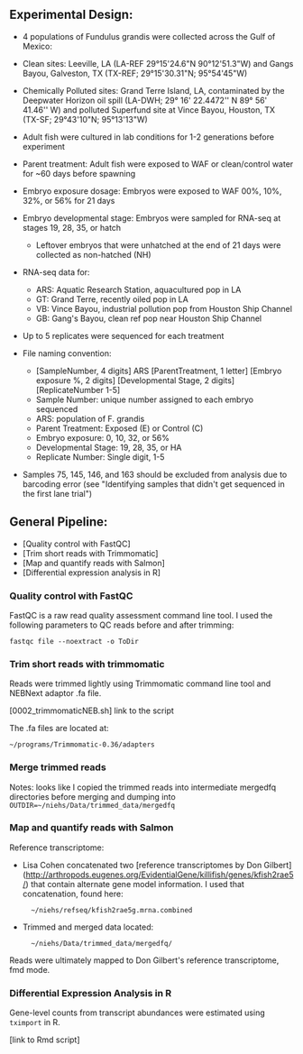 ## Experimental Design:
* 4 populations of Fundulus grandis were collected across the Gulf of Mexico:
* Clean sites: Leeville, LA (LA-REF 29°15'24.6"N 90°12'51.3"W) and Gangs Bayou, Galveston, TX (TX-REF; 29°15'30.31"N; 95°54'45"W)
* Chemically Polluted sites: Grand Terre Island, LA, contaminated by the Deepwater Horizon oil spill (LA-DWH; 29° 16' 22.4472'' N 89° 56' 41.46'' W) and polluted Superfund site at Vince Bayou, Houston, TX (TX-SF; 29°43'10"N; 95°13'13"W)
  
* Adult fish were cultured in lab conditions for 1-2 generations before experiment
* Parent treatment: Adult fish were exposed to WAF or clean/control water for ~60 days before spawning
* Embryo exposure dosage: Embryos were exposed to WAF 00%, 10%, 32%, or 56% for 21 days
* Embryo developmental stage: Embryos were sampled for RNA-seq at stages 19, 28, 35, or hatch
     * Leftover embryos that were unhatched at the end of 21 days were collected as non-hatched (NH)
     
* RNA-seq data for: 
   * ARS: Aquatic Research Station, aquacultured pop in LA
   * GT: Grand Terre, recently oiled pop in LA
   * VB: Vince Bayou, industrial pollution pop from Houston Ship Channel
   * GB: Gang's Bayou, clean ref pop near Houston Ship Channel
   
* Up to 5 replicates were sequenced for each treatment
* File naming convention: 
     * [SampleNumber, 4 digits] ARS [ParentTreatment, 1 letter] [Embryo exposure %, 2 digits] [Developmental Stage, 2 digits] [ReplicateNumber 1-5] 
     * Sample Number: unique number assigned to each embryo sequenced
     * ARS: population of F. grandis
     * Parent Treatment: Exposed (E) or Control (C)
     * Embryo exposure: 0, 10, 32, or 56%
     * Developmental Stage: 19, 28, 35, or HA
     * Replicate Number: Single digit, 1-5
* Samples 75, 145, 146, and 163 should be excluded from analysis due to barcoding error (see "Identifying samples that didn't get sequenced in the first lane trial")


##  General Pipeline:

* [Quality control with FastQC]
* [Trim short reads with Trimmomatic]
* [Map and quantify reads with Salmon]
* [Differential expression analysis in R]


### Quality control with FastQC
FastQC is a raw read quality assessment command line tool.
I used the following parameters to QC reads before and after trimming:

	fastqc file --noextract -o ToDir		
		

### Trim short reads with trimmomatic
Reads were trimmed lightly using Trimmomatic command line tool and NEBNext adaptor .fa file. 

[0002_trimmomaticNEB.sh] link to the script

The .fa files are located at: 

	~/programs/Trimmomatic-0.36/adapters
	
### Merge trimmed reads

Notes: looks like I copied the trimmed reads into intermediate mergedfq directories before merging and dumping into `OUTDIR=~/niehs/Data/trimmed_data/mergedfq`

### Map and quantify reads with Salmon

Reference transcriptome: 

* Lisa Cohen concatenated two [reference transcriptomes by Don Gilbert]
(http://arthropods.eugenes.org/EvidentialGene/killifish/genes/kfish2rae5/) that contain alternate gene model information. I used that concatenation, found here:

		~/niehs/refseq/kfish2rae5g.mrna.combined
		
* Trimmed and merged data located: 

		~/niehs/Data/trimmed_data/mergedfq/

Reads were ultimately mapped to Don Gilbert's reference transcriptome, fmd mode. 

### Differential Expression Analysis in R

Gene-level counts from transcript abundances were estimated using `tximport` in R. 

[link to Rmd script]


